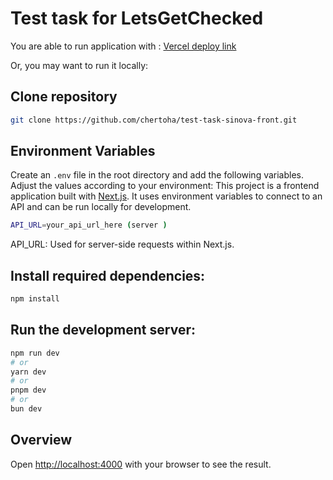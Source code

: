 # Test task for LetsGetChecked

You are able to run application with : [Vercel deploy link](https://test-task-letsgetchecked-blog-ssr.vercel.app/)

Or, you may want to run it locally:

## Clone repository

```bash
git clone https://github.com/chertoha/test-task-sinova-front.git
```

## Environment Variables

Create an `.env` file in the root directory and add the following variables. Adjust the values according to your environment:
This project is a frontend application built with [Next.js](https://nextjs.org/). It uses environment variables to connect to an API and can be run locally for development.

```bash
API_URL=your_api_url_here (server )

```

API_URL: Used for server-side requests within Next.js.

## Install required dependencies:
```bash
npm install
```

## Run the development server:

```bash
npm run dev
# or
yarn dev
# or
pnpm dev
# or
bun dev
```

## Overview

Open [http://localhost:4000](http://localhost:4000) with your browser to see the result.

